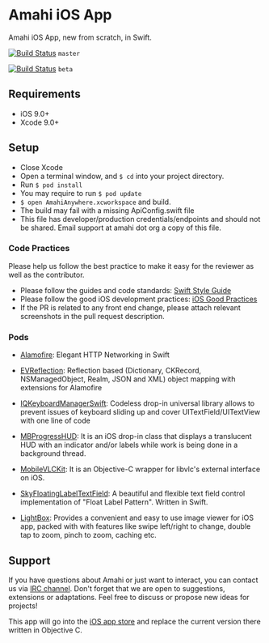# Amahi iOS App
Amahi iOS App, new from scratch, in Swift.

[![Build Status](https://travis-ci.org/amahi/ios.svg?branch=master)](https://travis-ci.org/amahi/ios) `master`

[![Build Status](https://travis-ci.org/amahi/ios.svg?branch=beta)](https://travis-ci.org/amahi/ios) `beta`

## Requirements

- iOS 9.0+
- Xcode 9.0+

## Setup
- Close Xcode
- Open a terminal window, and `$ cd` into your project directory.
- Run `$ pod install`
- You may require to run `$ pod update`
- `$ open AmahiAnywhere.xcworkspace` and build.
- The build may fail with a missing ApiConfig.swift file
- This file has developer/production credentials/endpoints and should not be shared. Email support at amahi dot org a copy of this file. 

### Code Practices
Please help us follow the best practice to make it easy for the reviewer as well as the contributor.
* Please follow the guides and code standards: [Swift Style Guide](https://github.com/linkedin/swift-style-guide)
* Please follow the good iOS development practices: [iOS Good Practices](https://github.com/futurice/ios-good-practices)
* If the PR is related to any front end change, please attach relevant screenshots in the pull request description.

### Pods
- [Alamofire](https://github.com/Alamofire/Alamofire): Elegant HTTP Networking in Swift

- [EVReflection](https://github.com/evermeer/EVReflection): Reflection based (Dictionary, CKRecord, NSManagedObject, Realm, JSON and XML) object mapping with extensions for Alamofire

- [IQKeyboardManagerSwift](https://github.com/hackiftekhar/IQKeyboardManager): Codeless drop-in universal library allows to prevent issues of keyboard sliding up and cover UITextField/UITextView with one line of code

- [MBProgressHUD](https://github.com/jdg/MBProgressHUD): It is an iOS drop-in class that displays a translucent HUD with an indicator and/or labels while work is being done in a background thread.

- [MobileVLCKit](https://code.videolan.org/videolan/VLCKit.git): It is an Objective-C wrapper for libvlc's external interface on iOS.

- [SkyFloatingLabelTextField](https://github.com/Skyscanner/SkyFloatingLabelTextField): A beautiful and flexible text field control implementation of "Float Label Pattern". Written in Swift.

- [LightBox](https://github.com/hyperoslo/Lightbox): Provides a convenient and easy to use image viewer for iOS app, packed with with features like swipe left/right to change, double tap to zoom, pinch to zoom, caching etc.

## Support

If you have questions about Amahi or just want to interact, you can contact us via [IRC channel](http://talk.amahi.org). Don't forget that we are open to suggestions, extensions or adaptations. Feel free to discuss or propose new ideas for projects!


This app will go into the [iOS app store](https://itunes.apple.com/us/app/amahi/id761559919) and replace the current version there written in Objective C.
